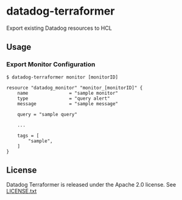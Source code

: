 # datadog-terraformer
Export existing Datadog resources to HCL

## Usage

### Export Monitor Configuration
```e.g.
$ datadog-terraformer monitor [monitorID]
```


```output
resource "datadog_monitor" "monitor_[monitorID]" {
    name               = "sample monitor"
    type               = "query alert"
    message            = "sample message"

    query = "sample query"

    ...

    tags = [
        "sample",
    ]
}
```

## License

Datadog Terraformer is released under the Apache 2.0 license. See [LICENSE.txt](https://github.com/kterada0509/datadog-terraformer/blob/master/LICENSE)
